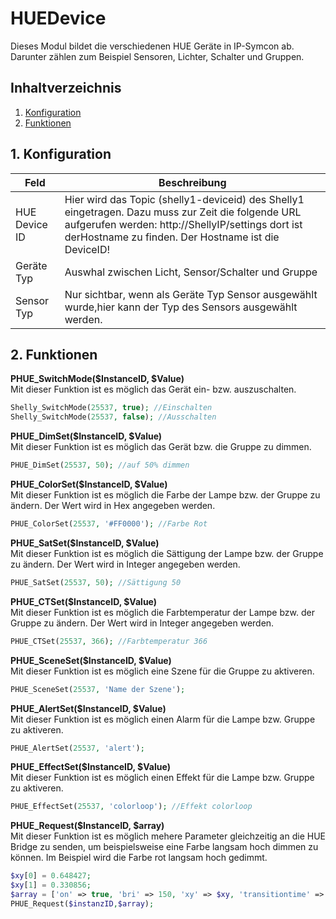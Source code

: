 # HUEDevice
   Dieses Modul bildet die verschiedenen HUE Geräte in IP-Symcon ab.
   Darunter zählen zum Beispiel Sensoren, Lichter, Schalter und Gruppen.
     
   ## Inhaltverzeichnis
   1. [Konfiguration](#1-konfiguration)
   2. [Funktionen](#2-funktionen)
   
   ## 1. Konfiguration
   
   Feld | Beschreibung
   ------------ | ----------------
   HUE Device ID | Hier wird das Topic (shelly1-deviceid) des Shelly1 eingetragen. Dazu muss zur Zeit die folgende URL aufgerufen werden: http://ShellyIP/settings dort ist derHostname zu finden. Der Hostname ist die DeviceID!
   Geräte Typ | Auswhal zwischen Licht, Sensor/Schalter und Gruppe
   Sensor Typ | Nur sichtbar, wenn als Geräte Typ Sensor ausgewählt wurde,hier kann der Typ des Sensors ausgewählt werden.

  ## 2. Funktionen
   
   **PHUE_SwitchMode($InstanceID, $Value)**\
   Mit dieser Funktion ist es möglich das Gerät ein- bzw. auszuschalten.
   ```php
   Shelly_SwitchMode(25537, true); //Einschalten
   Shelly_SwitchMode(25537, false); //Ausschalten
   ```

   **PHUE_DimSet($InstanceID, $Value)**\
   Mit dieser Funktion ist es möglich das Gerät bzw. die Gruppe zu dimmen.
   ```php
   PHUE_DimSet(25537, 50); //auf 50% dimmen
   ```
   
   **PHUE_ColorSet($InstanceID, $Value)**\
   Mit dieser Funktion ist es möglich die Farbe der Lampe bzw. der Gruppe zu ändern. Der Wert wird in Hex angegeben werden.
   ```php
   PHUE_ColorSet(25537, '#FF0000'); //Farbe Rot
   ```

   **PHUE_SatSet($InstanceID, $Value)**\
   Mit dieser Funktion ist es möglich die Sättigung der Lampe bzw. der Gruppe zu ändern. Der Wert wird in Integer angegeben werden.
   ```php
   PHUE_SatSet(25537, 50); //Sättigung 50
   ```

   **PHUE_CTSet($InstanceID, $Value)**\
   Mit dieser Funktion ist es möglich die Farbtemperatur der Lampe bzw. der Gruppe zu ändern. Der Wert wird in Integer angegeben werden.
   ```php
   PHUE_CTSet(25537, 366); //Farbtemperatur 366
   ```

   **PHUE_SceneSet($InstanceID, $Value)**\
   Mit dieser Funktion ist es möglich eine Szene für die Gruppe zu aktiveren.
   ```php
   PHUE_SceneSet(25537, 'Name der Szene');
   ```

   **PHUE_AlertSet($InstanceID, $Value)**\
   Mit dieser Funktion ist es möglich einen Alarm für die Lampe bzw. Gruppe zu aktiveren.
   ```php
   PHUE_AlertSet(25537, 'alert');
   ```

   **PHUE_EffectSet($InstanceID, $Value)**\
   Mit dieser Funktion ist es möglich einen Effekt für die Lampe bzw. Gruppe zu aktiveren.
   ```php
   PHUE_EffectSet(25537, 'colorloop'); //Effekt colorloop
   ```

   **PHUE_Request($InstanceID, $array)**\
   Mit dieser Funktion ist es möglich mehere Parameter gleichzeitig an die HUE Bridge zu senden, um beispielsweise eine Farbe langsam hoch dimmen zu können. Im Beispiel wird die Farbe rot langsam hoch gedimmt.
   ```php
   $xy[0] = 0.648427;
   $xy[1] = 0.330856;
   $array = ['on' => true, 'bri' => 150, 'xy' => $xy, 'transitiontime' => 25];
   PHUE_Request($instanzID,$array);
   ```